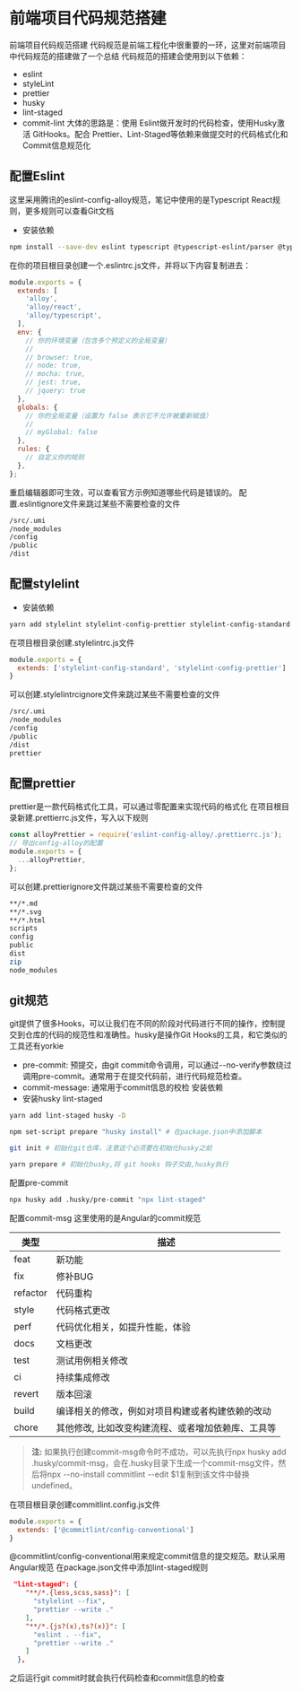 # 前端项目代码规范搭建

前端项目代码规范搭建
代码规范是前端工程化中很重要的一环，这里对前端项目中代码规范的搭建做了一个总结
代码规范的搭建会使用到以下依赖：

- eslint
- styleLint
- prettier
- husky
- lint-staged
- commit-lint
大体的思路是：使用 Eslint做开发时的代码检查，使用Husky激活 GitHooks。配合 Prettier、Lint-Staged等依赖来做提交时的代码格式化和 Commit信息规范化

## 配置Eslint

这里采用腾讯的eslint-config-alloy规范，笔记中使用的是Typescript React规则，更多规则可以查看Git文档

- 安装依赖

```bash
npm install --save-dev eslint typescript @typescript-eslint/parser @typescript-eslint/eslint-plugin eslint-plugin-react eslint-config-alloy
```

在你的项目根目录创建一个.eslintrc.js文件，并将以下内容复制进去：

```js
module.exports = {
  extends: [
    'alloy',
    'alloy/react',
    'alloy/typescript',
  ],
  env: {
    // 你的环境变量（包含多个预定义的全局变量）
    //
    // browser: true,
    // node: true,
    // mocha: true,
    // jest: true,
    // jquery: true
  },
  globals: {
    // 你的全局变量（设置为 false 表示它不允许被重新赋值）
    //
    // myGlobal: false
  },
  rules: {
    // 自定义你的规则
  },
};
```

重启编辑器即可生效，可以查看官方示例知道哪些代码是错误的。
配置.eslintignore文件来跳过某些不需要检查的文件

```bash
/src/.umi
/node_modules
/config
/public
/dist
```

## 配置stylelint

- 安装依赖

```bash
yarn add stylelint stylelint-config-prettier stylelint-config-standard -D
```

在项目根目录创建.stylelintrc.js文件

```js
module.exports = {
  extends: ['stylelint-config-standard', 'stylelint-config-prettier']
}
```

可以创建.stylelintrcignore文件来跳过某些不需要检查的文件

```bash
/src/.umi
/node_modules
/config
/public
/dist
prettier
```

## 配置prettier

prettier是一款代码格式化工具，可以通过零配置来实现代码的格式化
在项目根目录新建.prettierrc.js文件，写入以下规则

```js
const alloyPrettier = require('eslint-config-alloy/.prettierrc.js');
// 导出config-alloy的配置
module.exports = {
  ...alloyPrettier,
};
```

可以创建.prettierignore文件跳过某些不需要检查的文件

```bash
**/*.md
**/*.svg
**/*.html
scripts
config
public
dist
zip
node_modules
```

## git规范

git提供了很多Hooks，可以让我们在不同的阶段对代码进行不同的操作，控制提交到仓库的代码的规范性和准确性。husky是操作Git Hooks的工具，和它类似的工具还有yorkie

- pre-commit: 预提交，由git commit命令调用，可以通过--no-verify参数绕过调用pre-commit。通常用于在提交代码前，进行代码规范检查。
- commit-message: 通常用于commit信息的校检
安装依赖
- 安装husky lint-staged

```bash
yarn add lint-staged husky -D

npm set-script prepare "husky install" # 在package.json中添加脚本

git init # 初始化git仓库，注意这个必须要在初始化husky之前

yarn prepare # 初始化husky,将 git hooks 钩子交由,husky执行
```

配置pre-commit

```bash
npx husky add .husky/pre-commit "npx lint-staged"
```

配置commit-msg
这里使用的是Angular的commit规范

| 类型     | 描述                                               |
| -------- | -------------------------------------------------- |
| feat     | 新功能                                             |
| fix      | 修补BUG                                            |
| refactor | 代码重构                                           |
| style    | 代码格式更改                                       |
| perf     | 代码优化相关，如提升性能，体验                     |
| docs     | 文档更改                                           |
| test     | 测试用例相关修改                                   |
| ci       | 持续集成修改                                       |
| revert   | 版本回滚                                           |
| build    | 编译相关的修改，例如对项目构建或者构建依赖的改动   |
| chore    | 其他修改, 比如改变构建流程、或者增加依赖库、工具等 |

> **注:** 如果执行创建commit-msg命令时不成功，可以先执行npx husky add .husky/commit-msg，会在.husky目录下生成一个commit-msg文件，然后将npx --no-install commitlint --edit $1复制到该文件中替换undefined。

在项目根目录创建commitlint.config.js文件

```js
module.exports = {
  extends: ['@commitlint/config-conventional']
}
```

@commitlint/config-conventional用来规定commit信息的提交规范。默认采用Angular规范
在package.json文件中添加lint-staged规则

```json
 "lint-staged": {
    "**/*.{less,scss,sass}": [
      "stylelint --fix",
      "prettier --write ."
    ],
    "**/*.{js?(x),ts?(x)}": [
      "eslint . --fix",
      "prettier --write ."
    ]
  },
```

之后运行git commit时就会执行代码检查和commit信息的检查
